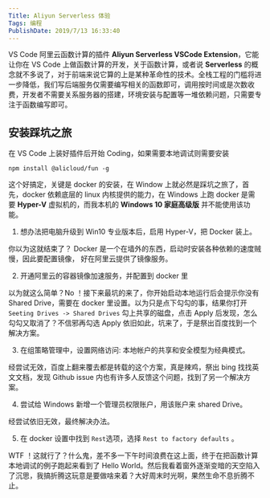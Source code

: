 ```yaml
---
Title: Aliyun Serverless 体验
Tags: 编程
PublishDate: 2019/7/13 16:33:40
---
```


VS Code 阿里云函数计算的插件 **Aliyun Serverless VSCode Extension**，它能让你在 VS Code 上做函数计算的开发，关于函数计算，或者说 **Serverless** 的概念就不多说了，对于前端来说它算的上是某种革命性的技术。全栈工程的门槛将进一步降低，我们写后端服务仅需要编写相关的函数即可，调用按时间或是次数收费，开发者不需要关系服务器的搭建，环境安装与配置等一堆依赖问题，只需要专注于函数编写即可。

## 安装踩坑之旅

在 VS Code 上装好插件后开始 Coding，如果需要本地调试则需要安装  

`npm install @alicloud/fun -g`

这个好搞定，关键是 docker 的安装，在 Window 上就必然是踩坑之旅了，首先，docker 依赖底层的 linux 内核提供的能力，在 Windows 上跑 docker 是需要 **Hyper-V** 虚拟机的，而我本机的 **Windows 10 家庭高级版** 并不能使用该功能。

1. 想办法把电脑升级到 Win10 专业版本后，启用 Hyper-V，把 Docker 装上。

你以为这就结束了？ Docker 是一个在墙外的东西，启动时安装各种依赖的速度贼慢，因此要配置镜像，  好在阿里云提供了镜像服务。

2. 开通阿里云的容器镜像加速服务，并配置到 docker 里

以为就这么简单？No ！接下来最坑的来了，你开始启动本地运行后会提示你没有 Shared Drive，需要在 docker 里设置。以为只是点下勾勾的事，结果你打开 `Seeting Drives -> Shared Drives` 勾上共享的磁盘，点击 Apply 后发现，怎么勾勾又取消了？不信邪再勾选 Apply 依旧如此，坑来了，于是祭出百度找到一个解决方案。

3. 在组策略管理中，设置网络访问: 本地帐户的共享和安全模型为经典模式。

经尝试无效，百度上翻来覆去都是转载的这个方案，真是辣鸡，祭出 bing 找找英文文档，发现 Github issue 内也有许多人反馈这个问题，找到了另一个解决方案。

4. 尝试给 Windows 新增一个管理员权限账户，用该账户来 shared Drive。

经尝试依旧无效，最终解决办法。

5. 在 docker 设置中找到 `Rest`选项，选择 `Rest to factory defaults` 。

WTF ！这就行了？什么鬼，差不多一下午时间浪费在这上面，终于在把函数计算本地调试的例子跑起来看到了 Hello World。然后我看着窗外逐渐变暗的天空陷入了沉思，我搞折腾这玩意是要做啥来着？大好周末时光啊，果然生命不息折腾不止。

  